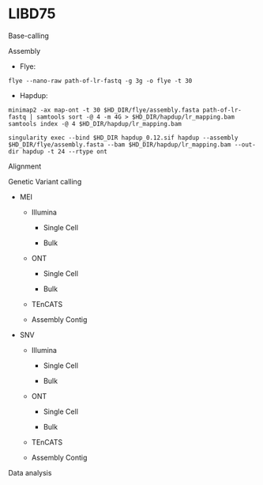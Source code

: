 # LIBD75

Base-calling


Assembly

* Flye:

``` flye --nano-raw path-of-lr-fastq -g 3g -o flye -t 30 ```

* Hapdup:

``` HD_DIR=/nfs/turbo/umms-smaht/working/202402_assembly/wholerun/
minimap2 -ax map-ont -t 30 $HD_DIR/flye/assembly.fasta path-of-lr-fastq | samtools sort -@ 4 -m 4G > $HD_DIR/hapdup/lr_mapping.bam
samtools index -@ 4 $HD_DIR/hapdup/lr_mapping.bam

singularity exec --bind $HD_DIR hapdup_0.12.sif hapdup --assembly $HD_DIR/flye/assembly.fasta --bam $HD_DIR/hapdup/lr_mapping.bam --out-dir hapdup -t 24 --rtype ont
```



Alignment


Genetic Variant calling

* MEI

    * Illumina

        * Single Cell

        * Bulk

    * ONT

        * Single Cell

        * Bulk

    * TEnCATS

    * Assembly Contig

* SNV

    * Illumina

        * Single Cell

        * Bulk

    * ONT

        * Single Cell

        * Bulk

    * TEnCATS

    * Assembly Contig
    
Data analysis


